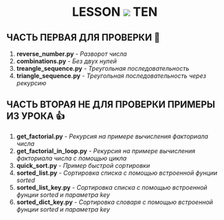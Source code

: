 <h1 align="center">LESSON
<img src="https://thumbs.gfycat.com/ComplexAfraidLadybug-max-1mb.gif" >
TEN</h1>

## ЧАСТЬ ПЕРВАЯ ДЛЯ ПРОВЕРКИ  :metal:
1. __reverse_number.py__    - _Разворот числа_
2. __combinations.py__      - _Без двух нулей_
3. __treangle_sequence.py__ - _Треугольная последовательность_
4. __triangle_sequence.py__ - _Треугольная последовательность через рекурсию_

## ЧАСТЬ ВТОРАЯ НЕ ДЛЯ ПРОВЕРКИ ПРИМЕРЫ ИЗ УРОКА  :+1:
1. __get_factorial.py__          - _Рекурсия на примере вычисления факториала числа_
2. __get_factorial_in_loop.py__  - _Рекурсия на примере вычисления факториала числа с помощью цикла_
3. __quick_sort.py__             - _Пример быстрой сортировки_
4. __sorted_list.py__            - _Сортировка списка с помощью встроенной фунции sorted_
5. __sorted_list_key.py__        - _Сортировка списка с помощью встроенной фунции sorted и параметра key_
6. __sorted_dict_key.py__        - _Сортировка словаря с помощью встроенной фунции sorted и параметра key_